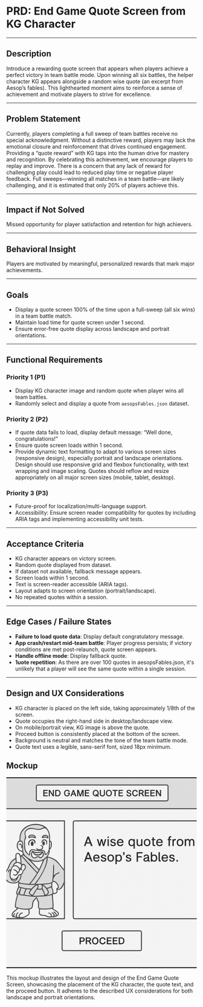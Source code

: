 # PRD: End Game Quote Screen from KG Character

---

## Description
Introduce a rewarding quote screen that appears when players achieve a perfect victory in team battle mode. Upon winning all six battles, the helper character KG appears alongside a random wise quote (an excerpt from Aesop’s fables). This lighthearted moment aims to reinforce a sense of achievement and motivate players to strive for excellence.

---

## Problem Statement
Currently, players completing a full sweep of team battles receive no special acknowledgment. Without a distinctive reward, players may lack the emotional closure and reinforcement that drives continued engagement. Providing a “quote reward” with KG taps into the human drive for mastery and recognition. By celebrating this achievement, we encourage players to replay and improve. There is a concern that any lack of reward for challenging play could lead to reduced play time or negative player feedback. Full sweeps—winning all matches in a team battle—are likely challenging, and it is estimated that only 20% of players achieve this.

---

## Impact if Not Solved
Missed opportunity for player satisfaction and retention for high achievers.

---

## Behavioral Insight
Players are motivated by meaningful, personalized rewards that mark major achievements.

---

## Goals
- Display a quote screen 100% of the time upon a full-sweep (all six wins) in a team battle match.
- Maintain load time for quote screen under 1 second.
- Ensure error-free quote display across landscape and portrait orientations.

---

## Functional Requirements
### Priority 1 (P1)
- Display KG character image and random quote when player wins all team battles.
- Randomly select and display a quote from `aesopsFables.json` dataset.

### Priority 2 (P2)
- If quote data fails to load, display default message: “Well done, congratulations!”
- Ensure quote screen loads within 1 second.
- Provide dynamic text formatting to adapt to various screen sizes (responsive design), especially portrait and landscape orientations. Design should use responsive grid and flexbox functionality, with text wrapping and image scaling. Quotes should reflow and resize appropriately on all major screen sizes (mobile, tablet, desktop).

### Priority 3 (P3)
- Future-proof for localization/multi-language support.
- Accessibility: Ensure screen reader compatibility for quotes by including ARIA tags and implementing accessibility unit tests.

---

## Acceptance Criteria
- KG character appears on victory screen.
- Random quote displayed from dataset.
- If dataset not available, fallback message appears.
- Screen loads within 1 second.
- Text is screen-reader accessible (ARIA tags).
- Layout adapts to screen orientation (portrait/landscape).
- No repeated quotes within a session.

---

## Edge Cases / Failure States
- **Failure to load quote data**: Display default congratulatory message.
- **App crash/restart mid-team battle**: Player progress persists; if victory conditions are met post-relaunch, quote screen appears.
- **Handle offline mode**: Display fallback quote.
- **1uote repetition**: As there are over 100 quotes in aesopsFables.json, it's unlikely that a player will see the same quote within a single session.

---

## Design and UX Considerations
- KG character is placed on the left side, taking approximately 1/8th of the screen.
- Quote occupies the right-hand side in desktop/landscape view.
- On mobile/portrait view, KG image is above the quote.
- Proceed button is consistently placed at the bottom of the screen.
- Background is neutral and matches the tone of the team battle mode.
- Quote text uses a legible, sans-serif font, sized 18px minimum.

## Mockup

![End Game Quote Screen Mockup](/design/mockups/mockupQuoteScreen1.png)

This mockup illustrates the layout and design of the End Game Quote Screen, showcasing the placement of the KG character, the quote text, and the proceed button. It adheres to the described UX considerations for both landscape and portrait orientations.